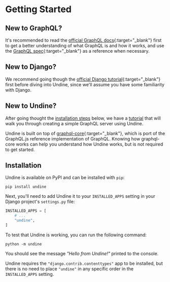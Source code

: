 # Getting Started

## New to GraphQL?

It's recommended to read the [official GraphQL docs]{:target="_blank"}
first to get a better understanding of what GraphQL is and how it works, and use the
[GraphQL spec]{:target="_blank"} as a reference when necessary.

[official GraphQL docs]: https://graphql.org/learn/
[GraphQL spec]: https://spec.graphql.org/

## New to Django?

We recommend going though the [official Django tutorial]{:target="_blank"}
first before diving into Undine, since we'll assume you have some familiarity with Django.

[official Django tutorial]: https://docs.djangoproject.com/en/dev/intro/

## New to Undine?

After going thought the [installation steps](#installation) below, we have a
[tutorial](tutorial.md) that will walk you through creating a simple GraphQL server using Undine.

Undine is built on top of [graphql-core]{:target="_blank"},
which is port of the GraphQL.js reference implementation of GraphQL. Knowing how graphql-core
works can help you understand how Undine works, but is not required to get started.

[graphql-core]: https://github.com/graphql-python/graphql-core

## Installation

Undine is available on PyPI and can be installed with `pip`:

```shell
pip install undine
```

Next, you'll need to add Undine it to your `INSTALLED_APPS` setting in your
Django project's `settings.py` file:

```python
INSTALLED_APPS = [
    # ...
    "undine",
]
```

To test that Undine is working, you can run the following command:

```shell
python -m undine
```

You should see the message _"Hello from Undine!"_ printed to the console.

Undine requires the `"django.contrib.contenttypes"` app to be installed,
but there is no need to place `"undine"` in any specific order in the `INSTALLED_APPS` setting.
